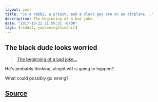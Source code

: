 ```yaml
---
layout: post
title: "So a rabbi, a priest, and a black guy are on an airplane..."
description: The beginning of a bad joke.
date: "2017-10-22 21:59:31 -0700"
tags: [reddit, youseeingthisshit]
---
```


## The black dude looks worried

<blockquote class="imgur-embed-pub" lang="en" data-id="6GcwP6z"><a href="//imgur.com/6GcwP6z">The beginning of a bad joke...</a></blockquote><script async src="//s.imgur.com/min/embed.js" charset="utf-8"></script>

He's probably thinking, alright wtf is going to happen?

What could possibly go wrong?

## [Source](https://redd.it/781h4i)
